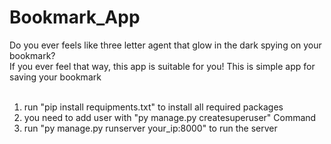 # Bookmark_App
Do you ever feels like three letter agent that glow in the dark spying on your bookmark?<br>
If you ever feel that way, this app is suitable for you!
This is simple app for saving your bookmark<br>
<br>
1. run "pip install requipments.txt" to install all required packages<br>
2. you need to add user with "py manage.py createsuperuser" Command<br>
3. run "py manage.py runserver your_ip:8000" to run the server<br>

